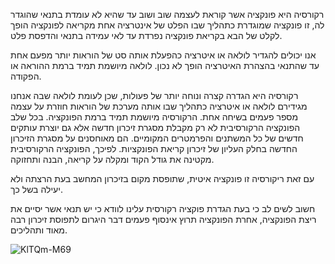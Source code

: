רקורסיה היא פונקציה אשר קוראת לעצמה שוב ושוב עד שהיא לא עומדת בתנאי שהוגדר לה, זו פונקציה שמוגדרת כתהליך שבו הפלט של אינטרציה אחת מקריאה לפונקציה הופך לקלט של הבא בקריאת פונקציה נפרדת עד לאי עמידה בתנאי והדפסת פלט.

אנו יכולים להגדיר לולאה או איטרציה כהפעלת אותה סט של הוראות יותר מפעם אחת עד שהתנאי בהצהרת האיטרציה הופך לא נכון. לולאה מיושמת תמיד ברמת ההוראה או הפקודה.

רקורסיה היא הגדרה קצרה ונוחה יותר של פעולות, שכן לעומת לולאה שבה אנחנו מגידירם לולאה או איטרציה כתהליך שבו אותה מערכת של הוראות חוזרת על עצמה מספר פעמים בשיחה אחת. הרקורסיה מיושמת תמיד ברמת הפונקציה. בכל שלב הפונקציה הרקורסיבית לא רק מקבלת מסגרת זיכרון חדשה אלא גם יוצרת עותקים חדשים של כל המשתנים והפרמטרים המקומיים. הם מאוחסנים על מסגרת הזיכרון החדשה בחלק העליון של זיכרון קריאת הפונקציות. לפיכך, הפונקציה הרקורסיבית מקטינה את גודל הקוד ומקלה על קריאה, הבנה ותחזוקה.

עם זאת ריקורסיה זו פונקציה איטית, שתופסת מקום בזיכרון המחשב בעת הרצתה ולא יעילה בשל כך.

חשוב לשים לב כי בעת הגדרת פוקציה רקורסית עלינו לוודא כי יש תנאי אשר יסיים את ריצת הפונקציה, אחרת הפונקציה תרוץ אינסוף פעמים דבר היגרום לתפוסת זיכרון רבה מאוד ותהליכים.




![KlTQm-M69](https://github.com/nemoisthebest/sfot_tichnot/assets/167675622/221eccea-848e-4ff7-b4ef-bf69f1939b75)
